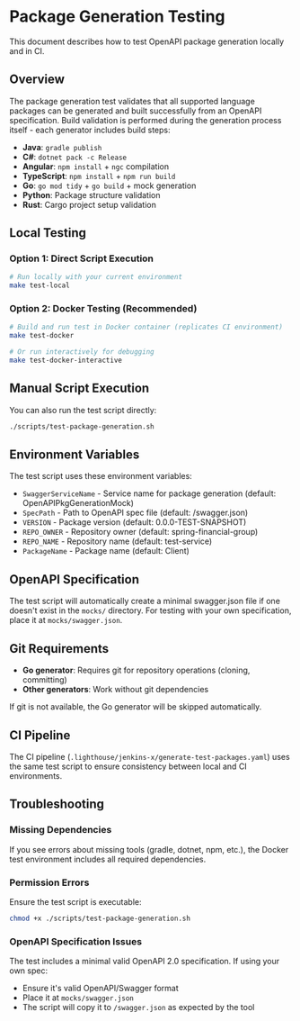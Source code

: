# Package Generation Testing

This document describes how to test OpenAPI package generation locally and in CI.

## Overview

The package generation test validates that all supported language packages can be generated and built successfully from an OpenAPI specification. Build validation is performed during the generation process itself - each generator includes build steps:

- **Java**: `gradle publish`
- **C#**: `dotnet pack -c Release`  
- **Angular**: `npm install` + `ngc` compilation
- **TypeScript**: `npm install` + `npm run build`
- **Go**: `go mod tidy` + `go build` + mock generation
- **Python**: Package structure validation
- **Rust**: Cargo project setup validation

## Local Testing

### Option 1: Direct Script Execution
```bash
# Run locally with your current environment
make test-local
```

### Option 2: Docker Testing (Recommended)
```bash
# Build and run test in Docker container (replicates CI environment)
make test-docker

# Or run interactively for debugging
make test-docker-interactive
```

## Manual Script Execution

You can also run the test script directly:

```bash
./scripts/test-package-generation.sh
```

## Environment Variables

The test script uses these environment variables:

- `SwaggerServiceName` - Service name for package generation (default: OpenAPIPkgGenerationMock)
- `SpecPath` - Path to OpenAPI spec file (default: /swagger.json)
- `VERSION` - Package version (default: 0.0.0-TEST-SNAPSHOT)
- `REPO_OWNER` - Repository owner (default: spring-financial-group)
- `REPO_NAME` - Repository name (default: test-service)
- `PackageName` - Package name (default: Client)

## OpenAPI Specification

The test script will automatically create a minimal swagger.json file if one doesn't exist in the `mocks/` directory. For testing with your own specification, place it at `mocks/swagger.json`.

## Git Requirements

- **Go generator**: Requires git for repository operations (cloning, committing)
- **Other generators**: Work without git dependencies

If git is not available, the Go generator will be skipped automatically.

## CI Pipeline

The CI pipeline (`.lighthouse/jenkins-x/generate-test-packages.yaml`) uses the same test script to ensure consistency between local and CI environments.

## Troubleshooting

### Missing Dependencies
If you see errors about missing tools (gradle, dotnet, npm, etc.), the Docker test environment includes all required dependencies.

### Permission Errors
Ensure the test script is executable:
```bash
chmod +x ./scripts/test-package-generation.sh
```

### OpenAPI Specification Issues
The test includes a minimal valid OpenAPI 2.0 specification. If using your own spec:
- Ensure it's valid OpenAPI/Swagger format
- Place it at `mocks/swagger.json`
- The script will copy it to `/swagger.json` as expected by the tool